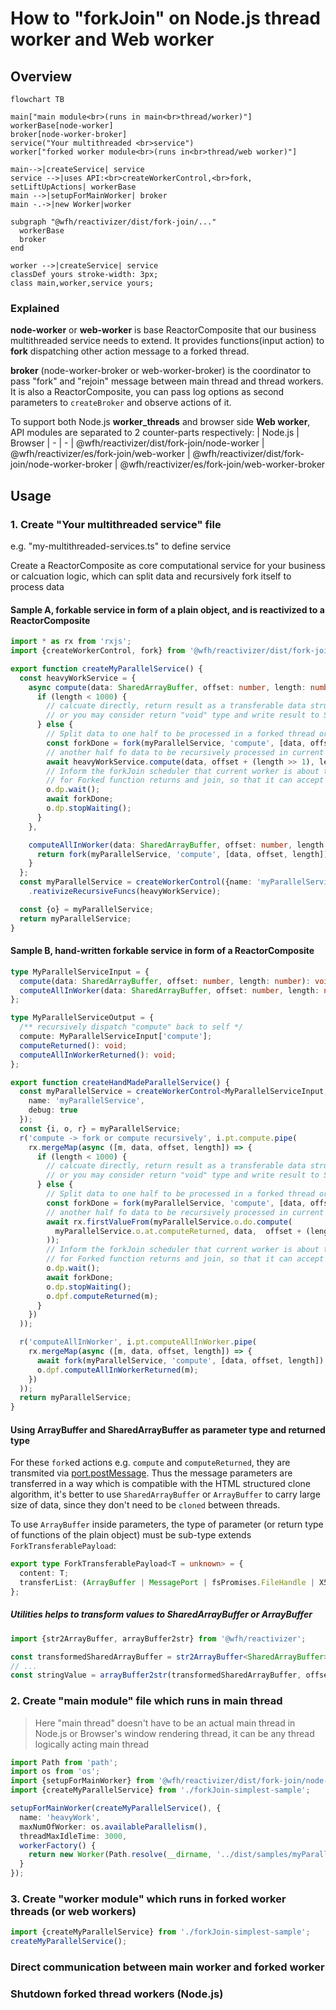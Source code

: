 # How to "forkJoin" on Node.js thread worker and Web worker

## Overview
```mermaid
flowchart TB

main["main module<br>(runs in main<br>thread/worker)"]
workerBase[node-worker]
broker[node-worker-broker]
service("Your multithreaded <br>service")
worker["forked worker module<br>(runs in<br>thread/web worker)"]

main-->|createService| service
service -->|uses API:<br>createWorkerControl,<br>fork, setLiftUpActions| workerBase
main -->|setupForMainWorker| broker
main -.->|new Worker|worker

subgraph "@wfh/reactivizer/dist/fork-join/..."
  workerBase
  broker
end

worker -->|createService| service
classDef yours stroke-width: 3px;
class main,worker,service yours;
```

### Explained

**node-worker** or **web-worker** is base ReactorComposite that our business multithreaded service needs to extend.
It provides functions(input action) to **fork** dispatching other action message to a forked thread.

**broker** (node-worker-broker or web-worker-broker) is the coordinator to pass "fork" and "rejoin" message between main thread and thread workers.
It is also a ReactorComposite, you can pass log options as second parameters to `createBroker` and observe actions of it.


To support both Node.js **worker_threads** and browser side **Web worker**, API modules are separated to 2 counter-parts respectively:
| Node.js | Browser
| - | -
| @wfh/reactivizer/dist/fork-join/node-worker | @wfh/reactivizer/es/fork-join/web-worker
| @wfh/reactivizer/dist/fork-join/node-worker-broker | @wfh/reactivizer/es/fork-join/web-worker-broker

## Usage

### 1. Create "Your multithreaded service" file
e.g. "my-multithreaded-services.ts" to define service

Create a ReactorComposite as core computational service for your business or calcuation logic,
which can split data and recursively fork itself to process data

#### Sample A, forkable service in form of a plain object, and is **reactivized** to a ReactorComposite

```ts
import * as rx from 'rxjs';
import {createWorkerControl, fork} from '@wfh/reactivizer/dist/fork-join/node-worker';

export function createMyParallelService() {
  const heavyWorkService = {
    async compute(data: SharedArrayBuffer, offset: number, length: number) {
      if (length < 1000) {
        // calcuate directly, return result as a transferable data structure `ForkTransferablePayload`
        // or you may consider return "void" type and write result to SharedArrayBuffer "data" instead (by Atomics operations optionally)
      } else {
        // Split data to one half to be processed in a forked thread or web worker
        const forkDone = fork(myParallelService, 'compute', [data, offset, length >> 1]);
        // another half fo data to be recursively processed in current thread
        await heavyWorkService.compute(data, offset + (length >> 1), length - (length >> 1));
        // Inform the forkJoin scheduler that current worker is about to waiting
        // for Forked function returns and join, so that it can accept other task at same time.
        o.dp.wait();
        await forkDone;
        o.dp.stopWaiting();
      }
    },

    computeAllInWorker(data: SharedArrayBuffer, offset: number, length: number) {
      return fork(myParallelService, 'compute', [data, offset, length]);
    }
  };
  const myParallelService = createWorkerControl({name: 'myParallelService', debug: true})
    .reativizeRecursiveFuncs(heavyWorkService);

  const {o} = myParallelService;
  return myParallelService;
}

```

#### Sample B, hand-written forkable service in form of a ReactorComposite
```ts
type MyParallelServiceInput = {
  compute(data: SharedArrayBuffer, offset: number, length: number): void;
  computeAllInWorker(data: SharedArrayBuffer, offset: number, length: number): void;
};

type MyParallelServiceOutput = {
  /** recursively dispatch "compute" back to self */
  compute: MyParallelServiceInput['compute'];
  computeReturned(): void;
  computeAllInWorkerReturned(): void;
};

export function createHandMadeParallelService() {
  const myParallelService = createWorkerControl<MyParallelServiceInput, MyParallelServiceOutput>({
    name: 'myParallelService',
    debug: true
  });
  const {i, o, r} = myParallelService;
  r('compute -> fork or compute recursively', i.pt.compute.pipe(
    rx.mergeMap(async ([m, data, offset, length]) => {
      if (length < 1000) {
        // calcuate directly, return result as a transferable data structure `ForkTransferablePayload`
        // or you may consider return "void" type and write result to SharedArrayBuffer "data" instead (by Atomics operations optionally)
      } else {
        // Split data to one half to be processed in a forked thread or web worker
        const forkDone = fork(myParallelService, 'compute', [data, offset, length >> 1]);
        // another half fo data to be recursively processed in current thread
        await rx.firstValueFrom(myParallelService.o.do.compute(
          myParallelService.o.at.computeReturned, data,  offset + (length >> 1), length - (length >> 1)
        ));
        // Inform the forkJoin scheduler that current worker is about to waiting
        // for Forked function returns and join, so that it can accept other task at same time.
        o.dp.wait();
        await forkDone;
        o.dp.stopWaiting();
        o.dpf.computeReturned(m);
      }
    })
  ));

  r('computeAllInWorker', i.pt.computeAllInWorker.pipe(
    rx.mergeMap(async ([m, data, offset, length]) => {
      await fork(myParallelService, 'compute', [data, offset, length]);
      o.dpf.computeAllInWorkerReturned(m);
    })
  ));
  return myParallelService;
}
```

#### Using ArrayBuffer and SharedArrayBuffer as parameter type and returned type
For these `fork`ed actions e.g. `compute` and `computeReturned`, they are transmited via [port.postMessage](https://nodejs.org/docs/latest/api/worker_threads.html#portpostmessagevalue-transferlist).
Thus the message parameters are transferred in a way which is compatible with the HTML structured clone algorithm, it's better to use `SharedArrayBuffer` or `ArrayBuffer`
to carry large size of data, since they don't need to be `cloned` between threads.

To use `ArrayBuffer` inside parameters, the type of parameter (or return type of functions of the plain object) must be sub-type extends `ForkTransferablePayload`:
```ts
export type ForkTransferablePayload<T = unknown> = {
  content: T;
  transferList: (ArrayBuffer | MessagePort | fsPromises.FileHandle | X509Certificate | Blob)[];
};
```

##### Utilities helps to transform values to SharedArrayBuffer or ArrayBuffer

```ts
import {str2ArrayBuffer, arrayBuffer2str} from '@wfh/reactivizer';

const transformedSharedArrayBuffer = str2ArrayBuffer<SharedArrayBuffer>('string value', isSharedArrayBuffer);
// ...
const stringValue = arrayBuffer2str(transformedSharedArrayBuffer, offset, length);

```


### 2. Create "main module" file which runs in main thread
> Here "main thread" doesn't have to be an actual main thread in Node.js or Browser's window rendering thread, it can be any thread logically acting main thread

```ts
import Path from 'path';
import os from 'os';
import {setupForMainWorker} from '@wfh/reactivizer/dist/fork-join/node-worker-broker';
import {createMyParallelService} from './forkJoin-simplest-sample';

setupForMainWorker(createMyParallelService(), {
  name: 'heavyWork',
  maxNumOfWorker: os.availableParallelism(),
  threadMaxIdleTime: 3000,
  workerFactory() {
    return new Worker(Path.resolve(__dirname, '../dist/samples/myParallelService-worker.js'));
  }
});
```

### 3. Create "worker module" which runs in forked worker threads (or web workers)
```ts
import {createMyParallelService} from './forkJoin-simplest-sample';
createMyParallelService();
```

### Direct communication between main worker and forked worker

### Shutdown forked thread workers (Node.js)
